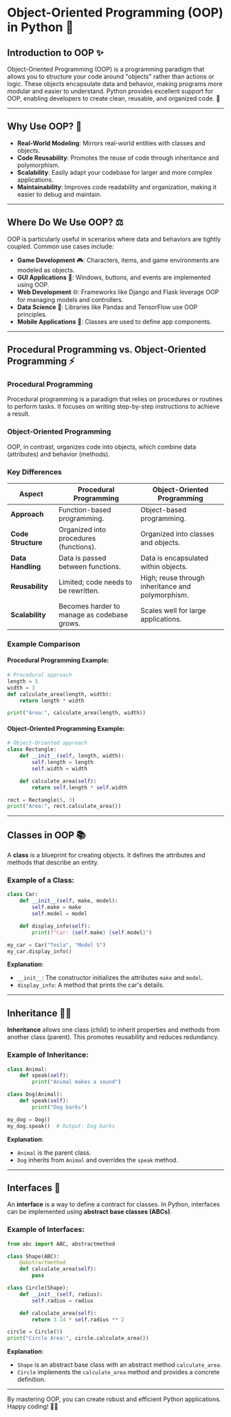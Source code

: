 # Object-Oriented Programming (OOP) in Python 🚀

## Introduction to OOP ✨
Object-Oriented Programming (OOP) is a programming paradigm that allows you to structure your code around "objects" rather than actions or logic. These objects encapsulate data and behavior, making programs more modular and easier to understand. Python provides excellent support for OOP, enabling developers to create clean, reusable, and organized code. 🚀

---

## Why Use OOP? 🔧

- **Real-World Modeling**: Mirrors real-world entities with classes and objects.
- **Code Reusability**: Promotes the reuse of code through inheritance and polymorphism.
- **Scalability**: Easily adapt your codebase for larger and more complex applications.
- **Maintainability**: Improves code readability and organization, making it easier to debug and maintain.

---

## Where Do We Use OOP? ⚖️

OOP is particularly useful in scenarios where data and behaviors are tightly coupled. Common use cases include:

- **Game Development** 🎮: Characters, items, and game environments are modeled as objects.
- **GUI Applications** 🔣: Windows, buttons, and events are implemented using OOP.
- **Web Development** 🌐: Frameworks like Django and Flask leverage OOP for managing models and controllers.
- **Data Science** 🧬: Libraries like Pandas and TensorFlow use OOP principles.
- **Mobile Applications** 📱: Classes are used to define app components.

---

## Procedural Programming vs. Object-Oriented Programming ⚡

### **Procedural Programming**
Procedural programming is a paradigm that relies on procedures or routines to perform tasks. It focuses on writing step-by-step instructions to achieve a result.

### **Object-Oriented Programming**
OOP, in contrast, organizes code into objects, which combine data (attributes) and behavior (methods).

### Key Differences

| **Aspect**             | **Procedural Programming**                                | **Object-Oriented Programming**                        |
|------------------------|----------------------------------------------------------|------------------------------------------------------|
| **Approach**          | Function-based programming.                              | Object-based programming.                            |
| **Code Structure**    | Organized into procedures (functions).                   | Organized into classes and objects.                 |
| **Data Handling**     | Data is passed between functions.                        | Data is encapsulated within objects.                |
| **Reusability**       | Limited; code needs to be rewritten.                     | High; reuse through inheritance and polymorphism.    |
| **Scalability**       | Becomes harder to manage as codebase grows.              | Scales well for large applications.                 |

### Example Comparison

#### Procedural Programming Example:
```python
# Procedural approach
length = 5
width = 3
def calculate_area(length, width):
    return length * width

print("Area:", calculate_area(length, width))
```

#### Object-Oriented Programming Example:
```python
# Object-Oriented approach
class Rectangle:
    def __init__(self, length, width):
        self.length = length
        self.width = width

    def calculate_area(self):
        return self.length * self.width

rect = Rectangle(5, 3)
print("Area:", rect.calculate_area())
```

---

## Classes in OOP 📚
A **class** is a blueprint for creating objects. It defines the attributes and methods that describe an entity.

### Example of a Class:
```python
class Car:
    def __init__(self, make, model):
        self.make = make
        self.model = model

    def display_info(self):
        print(f"Car: {self.make} {self.model}")

my_car = Car("Tesla", "Model S")
my_car.display_info()
```
**Explanation**:
- `__init__`: The constructor initializes the attributes `make` and `model`.
- `display_info`: A method that prints the car's details.

---

## Inheritance 🏋‍♂️
**Inheritance** allows one class (child) to inherit properties and methods from another class (parent). This promotes reusability and reduces redundancy.

### Example of Inheritance:
```python
class Animal:
    def speak(self):
        print("Animal makes a sound")

class Dog(Animal):
    def speak(self):
        print("Dog barks")

my_dog = Dog()
my_dog.speak()  # Output: Dog barks
```
**Explanation**:
- `Animal` is the parent class.
- `Dog` inherits from `Animal` and overrides the `speak` method.

---

## Interfaces 🚀
An **interface** is a way to define a contract for classes. In Python, interfaces can be implemented using **abstract base classes (ABCs)**.

### Example of Interfaces:
```python
from abc import ABC, abstractmethod

class Shape(ABC):
    @abstractmethod
    def calculate_area(self):
        pass

class Circle(Shape):
    def __init__(self, radius):
        self.radius = radius

    def calculate_area(self):
        return 3.14 * self.radius ** 2

circle = Circle(5)
print("Circle Area:", circle.calculate_area())
```
**Explanation**:
- `Shape` is an abstract base class with an abstract method `calculate_area`.
- `Circle` implements the `calculate_area` method and provides a concrete definition.

---

By mastering OOP, you can create robust and efficient Python applications. Happy coding! 🚀🚀
